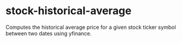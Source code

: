 # stock-historical-average
Computes the historical average price for a given stock ticker symbol between two dates using yfinance.

